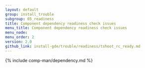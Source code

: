 ```yaml
---
layout: default
group: install_trouble
subgroup: 05_readiness
title: Component dependency readiness check issues
menu_title: Component dependency readiness check issues
menu_node: 
menu_order: 2
version: 2.0
github_link: install-gde/trouble/readiness/tshoot_rc_ready.md
---
```


{% include comp-man/dependency.md %}